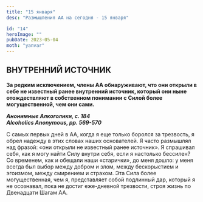 ```yaml
---
title: "15 января"
desc: "Размышления АА на сегодня - 15 января"

id: "14"
heroImage: ""
pubDate: 2023-05-04
moth: "yanvar"
---
```


## ВНУТРЕННИЙ ИСТОЧНИК

**За редким исключением, члены АА обнаруживают, что они открыли в себе не
известный ранее внутренний источник, который они ныне отождествляют в
собственном понимании с Силой более могущественной, чем они сами.**

**_Анонимные Алкоголики, с. 184  
Alcoholics Anonymous, pp. 569-570_**

C самых первых дней в АА, когда я еще только боролся за трезвость, я обрел
надежду в этих словах наших основателей. Я часто размышлял над фразой: «они
открыли не известный ранее источник». Я спрашивал себя, как я могу найти Силу
внутри себя, если я настолько бессилен? Со временем, как и обещали наши
«старички», до меня дошло: у меня всегда был выбор между добром и злом, между
бескорыстием и эгоизмом, между смирением и страхом. Эта Сила более
могущественная, чем я, представляет собой подлинный дар, который я не
осознавал, пока не достиг еже-дневной трезвости, строя жизнь по Двенадцати
Шагам АА.
